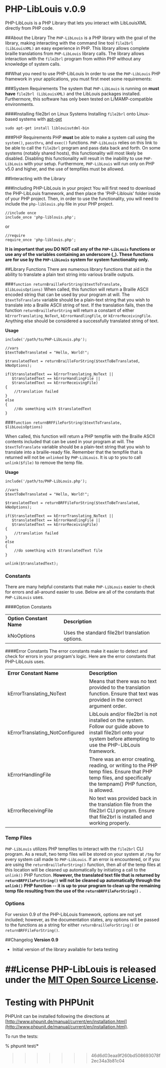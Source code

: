 PHP-LibLouis v.0.9
===
PHP-LibLouis is a PHP Library that lets you interact with LibLouisXML directly from PHP code.

##About the Library 
The `PHP-LibLouis` is a PHP library with the goal of the library, making interacting with the command line tool `file2brl (LibLouisXML)` an easy experience in PHP. This library allows complete braille translations from `PHP-LibLouis` library calls. The library allows interaction with the `file2brl` program from within PHP without any knowledge of system calls.

##What you need to use PHP-LibLouis
In order to use the `PHP-LibLouis` PHP framework in your applications, you must first meet some requirements: 

###System Requirements
The system that `PHP-LibLouis` is running on **must have** `file2brl (LibLouisXML)` and the LibLouis packages installed. Furthermore, this software has only been tested on L/MAMP-compatible environments.

####Installing file2brl on Linux Systems
Installing `file2brl` onto Linux-based systems with [apt-get](https://help.ubuntu.com/community/AptGet/Howto)

	sudo apt-get install liblouisutdml-bin

###PHP Requirements
PHP **must** be able to make a system call using the `system()`, `passthru`, and `exec()` functions. `PHP-LibLouis` relies on this link to be able to call the `file2brl` program and pass data back and forth. On some systems (notably shared hosts), this functionality will most likely be disabled. Disabling this functionality will result in the inability to use `PHP-LibLouis` with your setup. Furthermore, `PHP-LibLouis` will run only on PHP v5.0 and higher, and the use of tempfiles must be allowed.

##Interacting with the Library

###Including PHP-LibLouis in your project 
You will first need to download the PHP-LibLouis framework, and then place the 'PHP-Liblouis' folder inside of your PHP project. Then, in order to use the functionality, you will need to include the `php-liblouis.php` file in your PHP project. 

	//include once 
	include_once 'php-liblouis.php';   
	
or 

	//require
	require_once 'php-liblouis.php';
	
**It is important that you DO NOT call any of the `PHP-LibLouis` functions or use any of the variables containing an underscore (_). These functions are for use by the `PHP-LibLouis` system for system functionality only.**

##Library Functions
There are numerous library functions that aid in the ability to translate a plain text string into various braille outputs.

###`function returnBrailleForString($textToTranslate, $libLouisOptions)`
When called, this function will return a Braille ASCII encoded string that can be used by your program at will. The `$textToTranslate` variable should be a plain-text string that you wish to translate into a Braille ASCII string of text. If the translation fails, then the function `returnBrailleForString` will return a constant of either `kErrorTranslating_NoText`, `kErrorHandlingFile`, or `kErrorReceivingFile`. Anything else should be considered a successfully translated string of text.

**Usage**
	
	include('/path/to/PHP-LibLouis.php');
	
	//vars
	$textToBeTranslated = "Hello, World!";
	
	$translatedText = returnBrailleForString($textToBeTranslated, kNoOptions);
	
	if($translatedText == kErrorTranslating_NoText || 
	   $translatedText == kErrorHandlingFile || 
	   $translatedText == kErrorReceivingFile)
	{
		//translation failed
	}
	else
	{
		//do something with $translatedText
	}

###`function returnBRFFileForString($textToTranslate, $libLouisOptions)`

When called, this function will return a PHP tempfile with the Braille ASCII contents included that can be used in your program at will. The `$textToTranslate` variable should be a plain-text string that you wish to translate into a braille-ready file. Remember that the tempfile that is returned will not be `unlinked` by `PHP-LibLouis`. It is up to you to call `unlink($file)` to remove the temp file.

**Usage**

	include('/path/to/PHP-LibLouis.php');
	
	//vars 
	$textToBeTranslated = "Hello, World!";
	
	$translatedText = returnBRFFileForString($textToBeTranslated, kNoOptions);
	
	if($translatedText == kErrorTranslating_NoText || 
	   $translatedText == kErrorHandlingFile || 
	   $translatedText == kErrorReceivingFile)
	{
		//translation failed
	}
	else
	{
		//do something with $translatedText file
	}
	
	unlink($translatedText);
	
	
### Constants
There are many helpful constants that make `PHP-LibLouis` easier to check for errors and all-around easier to use. Below are all of the constants that `PHP-LibLouis` uses. 

####Option Constants 
<table>
	<tr>
		<td><strong>Option Constant Name</strong></td>
		<td><strong>Description</strong></td>
	</tr>
	<tr>
		<td>kNoOptions</td>
		<td>Uses the standard file2brl translation options.</td>
	</tr>
</table>

####Error Constants
The error constants make it easier to detect and check for errors in your program's logic. Here are the error constants that PHP-LibLouis uses. 

<table>
	<tr>
		<td><strong>Error Constant Name</strong></td>
		<td><strong>Description</strong></td>
	</tr>
	<tr>
		<td>kErrorTranslating_NoText</td>
		<td>Means that there was no text provided to the translation function. Ensure that text was provided in the correct argument order.</td>
	</tr>
	<tr>
		<td>kErrorTranslating_NotConfigured</td>
		<td>LibLouis and/or file2brl is not installed on the system. Follow our guide above to install file2brl onto your system before attempting to use the PHP-LibLouis framework.</td>
	</tr>
	<tr>
		<td>kErrorHandlingFile</td>
		<td>There was an error creating, reading, or writing to the PHP temp files. Ensure that PHP temp files, and specifically the tempnam() PHP function, is allowed.</td>
	</tr>
	<tr>
		<td>kErrorReceivingFile</td>
		<td>No text was provided back in the translation file from the file2brl CLI program. Ensure that file2brl is installed and working properly.</td>
	</tr>
</table>

### Temp Files
`PHP-LibLouis` utilizes PHP tempfiles to interact with the `file2brl` CLI program. As a result, two temp files will be stored on your system at `/tmp` for every system call made to `PHP-LibLouis`. If an error is encountered, or if you are using the `returnBrailleForString()` function, then all of the temp files at this location will be cleaned up automatically by initiating a call to the `unlink()` PHP function. **However, the translated text file that is returned by `returnBRFFileForString()` will not be cleaned up automatically through the `unlink()` PHP function -- it is up to your program to clean up the remaining temp file resulting from the use of the `returnBRFFileForString()` .**

### Options
For version 0.9 of the PHP-LibLouis framework, options are not yet included; however, as the documentation states, any options will be passed to the functions as a string for either `returnBrailleForString()` or `returnBRFFileForString()`.

##Changelog
**Version 0.9**

- Initial version of the library available for beta testing

##License
PHP-LibLouis is released under the [MIT Open Source License](http://opensource.org/licenses/MIT).
=======

# Testing with PHPUnit

PHPUnit can be installed following the directions at 
[http://www.phpunit.de/manual/current/en/installation.html](http://www.phpunit.de/manual/current/en/installation.html).

To run the tests:

% phpunit test/*
>>>>>>> 46d6d03eaa9f260bd508693078f2ec34a3b81c04
